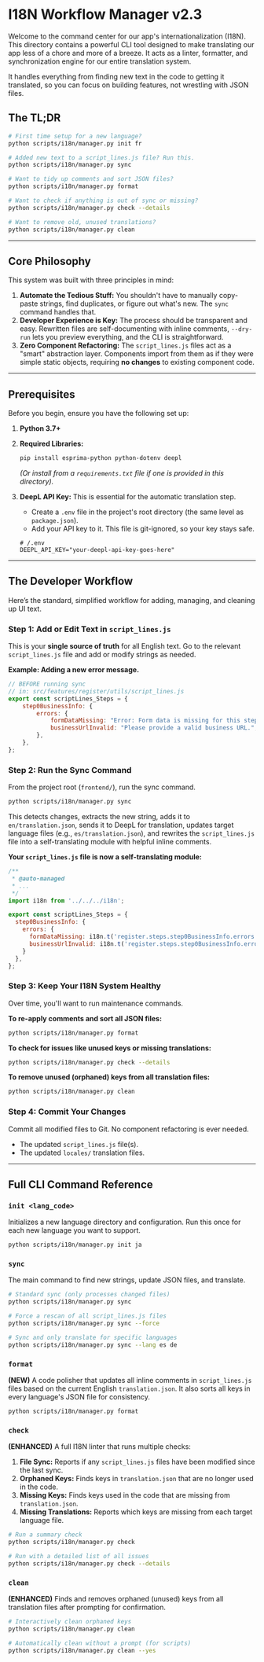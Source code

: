 # I18N Workflow Manager v2.3

Welcome to the command center for our app's internationalization (I18N). This directory contains a powerful CLI tool designed to make translating our app less of a chore and more of a breeze. It acts as a linter, formatter, and synchronization engine for our entire translation system.

It handles everything from finding new text in the code to getting it translated, so you can focus on building features, not wrestling with JSON files.

## The TL;DR

```bash
# First time setup for a new language?
python scripts/i18n/manager.py init fr

# Added new text to a script_lines.js file? Run this.
python scripts/i18n/manager.py sync

# Want to tidy up comments and sort JSON files?
python scripts/i18n/manager.py format

# Want to check if anything is out of sync or missing?
python scripts/i18n/manager.py check --details

# Want to remove old, unused translations?
python scripts/i18n/manager.py clean
```

---

## Core Philosophy

This system was built with three principles in mind:

1.  **Automate the Tedious Stuff:** You shouldn't have to manually copy-paste strings, find duplicates, or figure out what's new. The `sync` command handles that.
2.  **Developer Experience is Key:** The process should be transparent and easy. Rewritten files are self-documenting with inline comments, `--dry-run` lets you preview everything, and the CLI is straightforward.
3.  **Zero Component Refactoring:** The `script_lines.js` files act as a "smart" abstraction layer. Components import from them as if they were simple static objects, requiring **no changes** to existing component code.

---

## Prerequisites

Before you begin, ensure you have the following set up:

1.  **Python 3.7+**
2.  **Required Libraries:**
    ```bash
    pip install esprima-python python-dotenv deepl
    ```
    *(Or install from a `requirements.txt` file if one is provided in this directory).*

3.  **DeepL API Key:** This is essential for the automatic translation step.
    -   Create a `.env` file in the project's root directory (the same level as `package.json`).
    -   Add your API key to it. This file is git-ignored, so your key stays safe.
    ```
    # /.env
    DEEPL_API_KEY="your-deepl-api-key-goes-here"
    ```

---

## The Developer Workflow

Here’s the standard, simplified workflow for adding, managing, and cleaning up UI text.

### Step 1: Add or Edit Text in `script_lines.js`

This is your **single source of truth** for all English text. Go to the relevant `script_lines.js` file and add or modify strings as needed.

**Example: Adding a new error message.**
```javascript
// BEFORE running sync
// in: src/features/register/utils/script_lines.js
export const scriptLines_Steps = {
    step0BusinessInfo: {
        errors: {
            formDataMissing: "Error: Form data is missing for this step.",
            businessUrlInvalid: "Please provide a valid business URL.", // <-- Our new string
        },
    },
};
```

### Step 2: Run the Sync Command

From the project root (`frontend/`), run the sync command.
```bash
python scripts/i18n/manager.py sync
```
This detects changes, extracts the new string, adds it to `en/translation.json`, sends it to DeepL for translation, updates target language files (e.g., `es/translation.json`), and rewrites the `script_lines.js` file into a self-translating module with helpful inline comments.

**Your `script_lines.js` file is now a self-translating module:**
```javascript
/**
 * @auto-managed
 * ...
 */
import i18n from '../../../i18n';

export const scriptLines_Steps = {
  step0BusinessInfo: {
    errors: {
      formDataMissing: i18n.t('register.steps.step0BusinessInfo.errors.formDataMissing'), // "Error: Form data is missing for this step."
      businessUrlInvalid: i18n.t('register.steps.step0BusinessInfo.errors.businessUrlInvalid'), // "Please provide a valid business URL."
    }
  },
};
```

### Step 3: Keep Your I18N System Healthy

Over time, you'll want to run maintenance commands.

**To re-apply comments and sort all JSON files:**
```bash
python scripts/i18n/manager.py format
```

**To check for issues like unused keys or missing translations:**
```bash
python scripts/i18n/manager.py check --details
```

**To remove unused (orphaned) keys from all translation files:**
```bash
python scripts/i18n/manager.py clean
```

### Step 4: Commit Your Changes

Commit all modified files to Git. No component refactoring is ever needed.
-   The updated `script_lines.js` file(s).
-   The updated `locales/` translation files.

---

## Full CLI Command Reference

### `init <lang_code>`
Initializes a new language directory and configuration. Run this once for each new language you want to support.
```bash
python scripts/i18n/manager.py init ja
```

### `sync`
The main command to find new strings, update JSON files, and translate.
```bash
# Standard sync (only processes changed files)
python scripts/i18n/manager.py sync

# Force a rescan of all script_lines.js files
python scripts/i18n/manager.py sync --force

# Sync and only translate for specific languages
python scripts/i18n/manager.py sync --lang es de
```

### `format`
**(NEW)** A code polisher that updates all inline comments in `script_lines.js` files based on the current English `translation.json`. It also sorts all keys in every language's JSON file for consistency.
```bash
python scripts/i18n/manager.py format
```

### `check`
**(ENHANCED)** A full I18N linter that runs multiple checks:
1.  **File Sync:** Reports if any `script_lines.js` files have been modified since the last sync.
2.  **Orphaned Keys:** Finds keys in `translation.json` that are no longer used in the code.
3.  **Missing Keys:** Finds keys used in the code that are missing from `translation.json`.
4.  **Missing Translations:** Reports which keys are missing from each target language file.

```bash
# Run a summary check
python scripts/i18n/manager.py check

# Run with a detailed list of all issues
python scripts/i18n/manager.py check --details
```

### `clean`
**(ENHANCED)** Finds and removes orphaned (unused) keys from all translation files after prompting for confirmation.
```bash
# Interactively clean orphaned keys
python scripts/i18n/manager.py clean

# Automatically clean without a prompt (for scripts)
python scripts/i18n/manager.py clean --yes
```